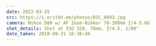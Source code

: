 ```yaml
---
date: 2022-03-25
src: https://i.eritbh.me/photos/DSC_0693.jpg
camera: Nikon D80 w/ AF Zoom-Nikkor 70-300mm ƒ/4-5.6G
shot_details: Shot at ISO 320, 70mm, ƒ/4.5, 1/80″
date_taken: 2018-08-31 16:36:46
---
```

